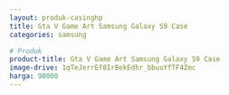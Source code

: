 ```yaml
---
layout: produk-casinghp
title: Gta V Game Art Samsung Galaxy S9 Case
categories: samsung

# Produk
product-title: Gta V Game Art Samsung Galaxy S9 Case
image-drive: 1qTeJerrEf8IrBekEdhr_bbuuYfTF4Zmc
harga: 90000
---
```


